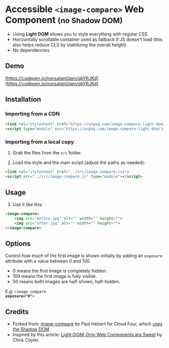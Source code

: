 <h1>Accessible <code style="white-space:nowrap;">&lt;image-compare&gt;</code> <span>Web Component</span> <small>(no Shadow DOM)</small></h1>
<ul>
    <li>Using <strong>Light DOM</strong> allows you to style everything with regular CSS</li>
    <li>Horizontally scrollable container used as fallback if JS doesn't load (this also helps reduce CLS by stabilizing the overall height)</li>
    <li>No dependencies</li>
</ul>

<h2>Demo</h2>

[https://codepen.io/nonsalant/pen/gbYRJKd](https://codepen.io/nonsalant/pen/gbYRJKd)

<h2>Installation</h2>

### Importing from a CDN
````html
<link rel="stylesheet" href="https://unpkg.com/image-compare-light-dom/image-compare.css">
<script type="module" src="https://unpkg.com/image-compare-light-dom/image-compare.js"></script>
````

### Importing from a local copy

1. Grab the files from the <code>src</code> folder.

2. Load the style and the main script (adjust the paths as needed):
```html
<link rel="stylesheet" href="../src/image-compare.css">
<script src="../src/image-compare.js" type="module"></script>
```

<h2>Usage</h2>

3. Use it like this:
```html
<image-compare>
    <img src="before.jpg" alt="" width="" height="">
    <img src="after.jpg" alt="" width="" height="">
</image-compare>
```

<h2>Options</h2>

Control how much of the first image is shown initially by adding an `exposure` attribute with a value between 0 and 100.

* 0 means the first image is completely hidden.
* 100 means the first image is fully visible.
* 50 means both images are half-shown, half-hidden.

<i>E.g:</i> <code>&lt;image-compare <b>exposure="0"</b>&gt;</code>

<h2>Credits</h2>

<ul>
    <li>Forked from: <a target="_blank" href="https://cloudfour.com/thinks/building-an-accessible-image-comparison-web-component/">image-compare</a> by Paul Hebert for Cloud Four, which <a href="https://github.com/cloudfour/image-compare/blob/main/src/index.js" target="_blank">uses the Shadow DOM</a>.
    </li>
    <li>Inspired by this article: <a target="_blank" href="https://frontendmasters.com/blog/light-dom-only/#you-can-augment-or-replace-the-html-with-whatever">Light-DOM-Only Web Components are Sweet</a> by Chris Coyier.</li>
</ul>
